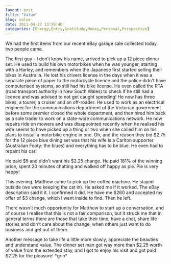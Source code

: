 ```yaml
---
layout: post
title: "Value"
Slug: value
date: 2011-04-27 13:59:40
categories: [Energy,Entry,Gratitude,Money,Personal,Perspective]
---
```

We had the first items from our recent eBay garage sale collected today, two people came.

The first guy - I don't know his name, arrived to pick up a 12 piece dinner set. He used to build his own motorbikes when he was younger, starting with a Harley, and remembers when the Japanese first started selling their bikes in Australia. He lost his drivers license in the days when it was a separate piece of paper to the motorcycle licence and the police didn't have computerised systems, so still had his bike license. He even called the RTA (road transport authority in New South Wales) to check if he still had a licence and was advised to not get caught speeding! He now has three bikes, a tourer, a cruiser and an off-roader. He used to work as an electrical engineer for the communications department of the Victorian government before some premier closed the whole department, and then hired him back as a sole trader to work on a state-wide communications network. He now repairs ride on mowers and was disappointed recently when he realised his wife seems to have picked up a thing or two when she called him on his plans to install a motorbike engine in one. Oh, and the reason they bid $2.75 for the 12 piece blue dining set was that his wife is a Carlton supporter (Australian Footy: the blues) and everything has to be blue. He even had to repaint his car!

He paid $5 and didn't want his $2.25 change. He paid 181% of the winning price, spent 20 minutes chatting and walked off happy as pie. Pie is very happy!

This evening, Matthew came to pick up the coffee machine. He stayed outside (we were keeping the cat in). He asked me if it worked. The eBay description said it it. I confirmed it did. He have me $260 and accepted my offer of $3 change, which I went inside to find. Then he left.

There wasn't much opportunity for Matthew to start up a conversation, and of course I realise that this is not a fair comparison, but it struck me that in general terms there are those that take their time, have a chat, share life stories and don't care about the change, when others just want to do business and get out of there.

Another message to take life a little more slowly, appreciate the beauties and understand value. The dinner set man got way more than $2.25 worth of value from the extended stay, and I got to enjoy his visit and got paid $2.25 for the pleasure! \*grin\*
